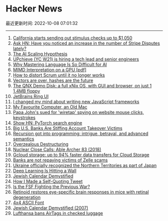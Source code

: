 # Hacker News

最近更新时间: 2022-10-08 07:01:32

--- 
1. [California starts sending out stimulus checks up to $1,050](https://www.cnbc.com/2022/10/07/as-california-stimulus-checks-start-to-go-out-what-you-need-to-know.html) 
2. [Ask HN: Have you noticed an increase in the number of Stripe Disputes lately?](https://news.ycombinator.com/item?id=33123756) 
3. [The AI Scaling Hypothesis](https://lastweekin.ai/p/the-ai-scaling-hypothesis) 
4. [UPchieve (YC W21) is hiring a tech lead and senior engineers](https://upchieve.welcomekit.co/) 
5. [Why Mastering Language Is So Difficult for AI](https://undark.org/2022/10/07/interview-why-mastering-language-is-so-difficult-for-ai/) 
6. [MIMD Interpretation on a GPU [pdf]](http://aggregate.ee.engr.uky.edu/EXHIBITS/SC09/mogsimlcpc09final.pdf) 
7. [How to distort Scrum until it no longer works](https://lucasfcosta.com/2022/10/04/distorting-scrum.html) 
8. [Vectors are over, hashes are the future](https://www.algolia.com/blog/ai/vectors-vs-hashes/) 
9. [The QNX Demo Disk: a full xNix OS, with GUI and browser, on just 1 1.4MB floppy](http://qnx.puslapiai.lt/qnxdemo/qnx_demo_disk.htm) 
10. [JetBrains Ring UI](https://jetbrains.github.io/ring-ui/master/index.html) 
11. [I changed my mind about writing new JavaScript frameworks](https://whitep4nth3r.com/blog/write-a-new-javascript-framework/) 
12. [My Favourite Computer, an Old Mac](http://muezza.ca/thoughts/favourite_computer/) 
13. [Papa John's sued for 'wiretap' spying on website mouse clicks, keystrokes](https://www.theregister.com/2022/10/06/papa_johns_spying_lawsuit/) 
14. [Show HN: PyTorch search engine](https://you.com/niche/pytorch?q=initialize+weights&fromSearchBar=true) 
15. [Big U.S. Banks Are Stiffing Account Takeover Victims](https://krebsonsecurity.com/2022/10/report-big-u-s-banks-are-stiffing-account-takeover-victims/) 
16. [Recursion got into programming: intrigue, betrayal, and advanced semantics](https://vanemden.wordpress.com/2014/06/18/how-recursion-got-into-programming-a-comedy-of-errors-3/) 
17. [Overzealous Destructuring](https://www.aleksandrhovhannisyan.com/blog/overzealous-destructuring/) 
18. [Nuclear Close Calls: Able Archer 83 (2018)](https://www.atomicheritage.org/history/nuclear-close-calls-able-archer-83) 
19. [Gcloud storage: up to 94% faster data transfers for Cloud Storage](https://cloud.google.com/blog/products/storage-data-transfer/new-gcloud-storage-cli-for-your-data-transfers) 
20. [Banks are not repaying victims of Zelle scams](https://krebsonsecurity.com/2022/10/report-big-u-s-banks-are-stiffing-account-takeover-victims/) 
21. [Ukraine officially recognized the Northern Territories as part of Japan](https://www.president.gov.ua/documents/6922022-44369) 
22. [Deep Learning Is Hitting a Wall](https://nautil.us/deep-learning-is-hitting-a-wall-238440/) 
23. [Jewish Calendar Demystified](https://stevemorse.org/hebrewcalendar/hebrewcalendar.htm) 
24. [How I Made a Self-Quoting Tweet](https://oisinmoran.com/quinetweet) 
25. [Is the FSF Fighting the Previous War?](https://irreal.org/blog/?p=10864) 
26. [Retinoid restores eye-specific brain responses in mice with retinal degeneration](https://www.cell.com/current-biology/fulltext/S0960-9822(22)01449-X?_returnURL=https%3A%2F%2Flinkinghub.elsevier.com%2Fretrieve%2Fpii%2FS096098222201449X%3Fshowall%3Dtrue) 
27. [4x4 ASCII Font](https://simplifier.neocities.org/4x4.html) 
28. [Jewish Calendar Demystified (2007)](https://stevemorse.org/hebrewcalendar/hebrewcalendar.htm) 
29. [Lufthansa bans AirTags in checked luggage](https://onemileatatime.com/news/lufthansa-bans-airtags/) 
